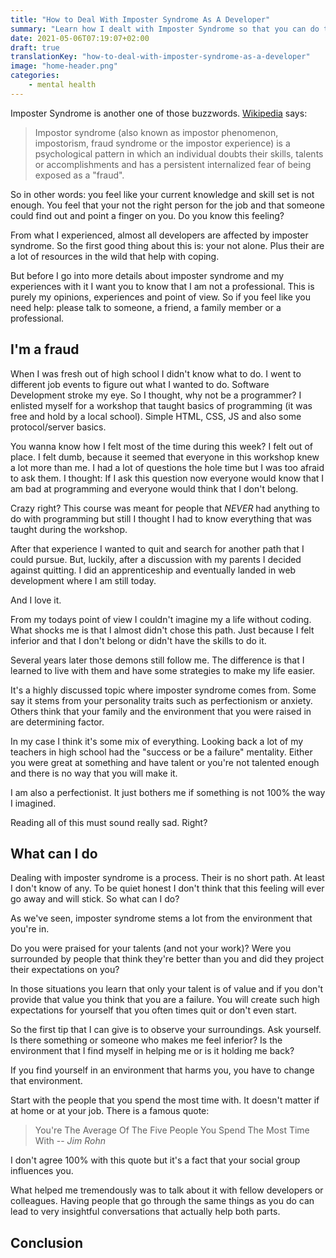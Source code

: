 ```yaml
---
title: "How to Deal With Imposter Syndrome As A Developer"
summary: "Learn how I dealt with Imposter Syndrome so that you can do too."
date: 2021-05-06T07:19:07+02:00
draft: true
translationKey: "how-to-deal-with-imposter-syndrome-as-a-developer"
image: "home-header.png"
categories: 
    - mental health
---
```


Imposter Syndrome is another one of those buzzwords. [Wikipedia](https://en.wikipedia.org/wiki/Impostor_syndrome) says:
>Impostor syndrome (also known as impostor phenomenon, impostorism, fraud syndrome or the impostor experience) is a psychological pattern in which an individual doubts their skills, talents or accomplishments and has a persistent internalized fear of being exposed as a "fraud".

So in other words: you feel like your current knowledge and skill set is not enough. You feel that your not the right person for the job and that someone could find out and point a finger on you. Do you know this feeling?

From what I experienced, almost all developers are affected by imposter syndrome. So the first good thing about this is: your not alone. Plus their are a lot of resources in the wild that help with coping.

But before I go into more details about imposter syndrome and my experiences with it I want you to know that I am not a professional. This is purely my opinions, experiences and point of view. So if you feel like you need help: please talk to someone, a friend, a family member or a professional.

## I'm a fraud

When I was fresh out of high school I didn't know what to do. I went to different job events to figure out what I wanted to do. Software Development stroke my eye. So I thought, why not be a programmer? I enlisted myself for a workshop that taught basics of programming (it was free and hold by a local school). Simple HTML, CSS, JS and also some protocol/server basics.

You wanna know how I felt most of the time during this week? I felt out of place. I felt dumb, because it seemed that everyone in this workshop knew a lot more than me. I had a lot of questions the hole time but I was too afraid to ask them. I thought: If I ask this question now everyone would know that I am bad at programming and everyone would think that I don't belong.

Crazy right? This course was meant for people that *NEVER* had anything to do with programming but still I thought I had to know everything that was taught during the workshop.

After that experience I wanted to quit and search for another path that I could pursue. But, luckily, after a discussion with my parents I decided against quitting. I did an apprenticeship and eventually landed in web development where I am still today. 

And I love it.

From my todays point of view I couldn't imagine my a life without coding. What shocks me is that I almost didn't chose this path. Just because I felt inferior and that I don't belong or didn't have the skills to do it.

Several years later those demons still follow me. The difference is that I learned to live with them and have some strategies to make my life easier. 

It's a highly discussed topic where imposter syndrome comes from. Some say it stems from your personality traits such as perfectionism or anxiety. Others think that your family and the environment that you were raised in are determining factor. 

In my case I think it's some mix of everything. Looking back a lot of my teachers in high school had the "success or be a failure" mentality. Either you were great at something and have talent or you're not talented enough and there is no way that you will make it.

I am also a perfectionist. It just bothers me if something is not 100% the way I imagined.

Reading all of this must sound really sad. Right?

## What can I do

Dealing with imposter syndrome is a process. Their is no short path. At least I don't know of any. To be quiet honest I don't think that this feeling will ever go away and will stick. So what can I do?

As we've seen, imposter syndrome stems a lot from the environment that you're in. 

Do you were praised for your talents (and not your work)? Were you surrounded by people that think they're better than you and did they project their expectations on you? 

In those situations you learn that only your talent is of value and if you don't provide that value you think that you are a failure. You will create such high expectations for yourself that you often times quit or don't even start. 

So the first tip that I can give is to observe your surroundings. Ask yourself. Is there something or someone who makes me feel inferior? Is the environment that I find myself in helping me or is it holding me back? 

If you find yourself in an environment that harms you, you have to change that environment.

Start with the people that you spend the most time with. It doesn't matter if at home or at your job. There is a famous quote:
> You're The Average Of The Five People You Spend The Most Time With
> -- <cite>Jim Rohn</cite>

I don't agree 100% with this quote but it's a fact that your social group influences you.

What helped me tremendously was to talk about it with fellow developers or colleagues. Having people that go through the same things as you do can lead to very insightful conversations that actually help both parts.

## Conclusion
